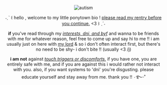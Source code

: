 <p align="center"><img src="https://media.tenor.com/zZmnGd0cWWMAAAAC/fish-nature.gif" alt="autism"></p>

<p align="center">˗ˏˋ ꒰ hello , welcome to my little ponytown bio ! <ins>please read my rentry before you continue.</ins> <3 ꒱ ˎˊ˗ </p>

<p align="center"><b>if</b> you've read through my <ins><i>interests, dni, and byf</i></ins> and wanna to be friends with me for whatever reason, feel free to come up and say hi to me !! i am usually just on here with <a href="https://github.com/draugrism">my lord</a> & so i don't often interact first, but there's no need to be shy- i don't bite !! (usually <3 /j)</p>

<p align="center"><b>i am not</b> against <i><ins>touch triggers or discomforts.</ins></i> if you have one, you are entirely safe with me, and if you are against this i would rather not interact with you. also, if you want systems to 'dni' you're disgusting. please educate yourself and stay away from me. thank you !! ۰࿐·˚</p>
